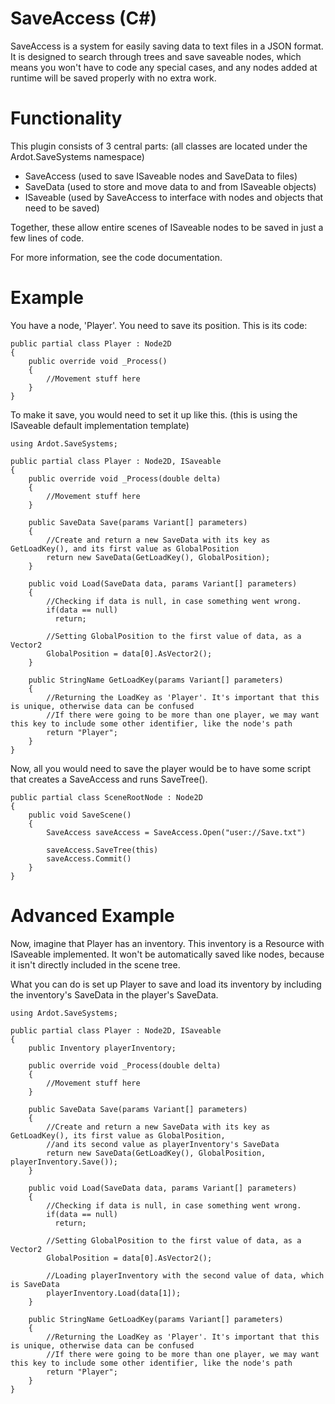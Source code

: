 # SaveAccess (C#)

SaveAccess is a system for easily saving data to text files in a JSON format. It is designed to search through trees and save saveable nodes, which means you won't have to code any special cases, and any nodes added at runtime will be saved properly with no extra work.<br/>

# Functionality

This plugin consists of 3 central parts: (all classes are located under the Ardot.SaveSystems namespace) <br/>
- SaveAccess (used to save ISaveable nodes and SaveData to files) <br/>
- SaveData (used to store and move data to and from ISaveable objects) <br/>
- ISaveable (used by SaveAccess to interface with nodes and objects that need to be saved) <br/>

Together, these allow entire scenes of ISaveable nodes to be saved in just a few lines of code. <br/>

For more information, see the code documentation.

# Example

You have a node, 'Player'. You need to save its position. This is its code:

```
public partial class Player : Node2D
{
    public override void _Process()
    {
        //Movement stuff here
    }
}
```

To make it save, you would need to set it up like this. (this is using the ISaveable default implementation template)

```
using Ardot.SaveSystems;

public partial class Player : Node2D, ISaveable
{
    public override void _Process(double delta)
    {
        //Movement stuff here
    }
  
    public SaveData Save(params Variant[] parameters)
    {
        //Create and return a new SaveData with its key as GetLoadKey(), and its first value as GlobalPosition
        return new SaveData(GetLoadKey(), GlobalPosition); 
    }   
    
    public void Load(SaveData data, params Variant[] parameters)
    {
        //Checking if data is null, in case something went wrong.
        if(data == null)
          return;

        //Setting GlobalPosition to the first value of data, as a Vector2
        GlobalPosition = data[0].AsVector2();
    }
    
    public StringName GetLoadKey(params Variant[] parameters)
    {
        //Returning the LoadKey as 'Player'. It's important that this is unique, otherwise data can be confused
        //If there were going to be more than one player, we may want this key to include some other identifier, like the node's path
        return "Player";
    }
}
```

Now, all you would need to save the player would be to have some script that creates a SaveAccess and runs SaveTree().

```
public partial class SceneRootNode : Node2D
{
    public void SaveScene()
    {
        SaveAccess saveAccess = SaveAccess.Open("user://Save.txt")

        saveAccess.SaveTree(this)
        saveAccess.Commit()
    }
}
```

# Advanced Example

Now, imagine that Player has an inventory. This inventory is a Resource with ISaveable implemented. It won't be automatically saved like nodes, because it isn't directly included in the scene tree. <br/>

What you can do is set up Player to save and load its inventory by including the inventory's SaveData in the player's SaveData.

```
using Ardot.SaveSystems;

public partial class Player : Node2D, ISaveable
{
    public Inventory playerInventory;

    public override void _Process(double delta)
    {
        //Movement stuff here
    }
  
    public SaveData Save(params Variant[] parameters)
    {
        //Create and return a new SaveData with its key as GetLoadKey(), its first value as GlobalPosition,
        //and its second value as playerInventory's SaveData
        return new SaveData(GetLoadKey(), GlobalPosition, playerInventory.Save());
    }   
    
    public void Load(SaveData data, params Variant[] parameters)
    {
        //Checking if data is null, in case something went wrong.
        if(data == null)
          return;

        //Setting GlobalPosition to the first value of data, as a Vector2
        GlobalPosition = data[0].AsVector2();

        //Loading playerInventory with the second value of data, which is SaveData
        playerInventory.Load(data[1]);
    }
    
    public StringName GetLoadKey(params Variant[] parameters)
    {
        //Returning the LoadKey as 'Player'. It's important that this is unique, otherwise data can be confused
        //If there were going to be more than one player, we may want this key to include some other identifier, like the node's path
        return "Player";
    }
}
```
